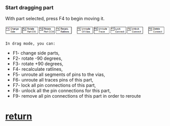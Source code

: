 ### Start dragging part

With part selected, press F4 to begin moving it.
 
![](pictures/drag_part.png)
 
`In drag mode, you can:`

* F1- change side parts,
* F2- rotate -90 degrees,
* F3- rotate +90 degrees,
* F4- recalculate ratlines,
* F5- unroute all segments of pins to the vias,
* F6- unroute all traces pins of this part,
* F7- lock all pin connections of this part,
* F8- unlock all the pin connections for this part,
* F9- remove all pin connections of this part in order to reroute

# [return](How_to.md)
